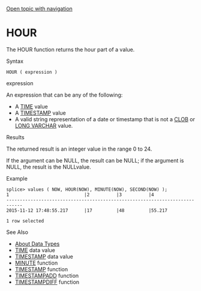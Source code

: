 [Open topic with navigation](../../../index.html#Shared/SQLReference/BuiltInFcns/Hour.html)

<a href="" id="BuiltInFcns.Hour"></a>[]()HOUR
=============================================

The <span class="CodeFont">HOUR</span> function returns the hour part of a value.

Syntax

``` FcnSyntax
HOUR ( expression )
```

expression

An expression that can be any of the following:

-   A [<span class="CodeFont">TIME</span>](../DataTypes/Time.html) value
-   A [<span class="CodeFont">TIMESTAMP</span>](../DataTypes/TimeStamp.html) value
-   A valid string representation of a date or timestamp that is not a [<span class="CodeFont">CLOB</span>](../DataTypes/Clob.html) or [<span class="CodeFont">LONG VARCHAR</span>](../DataTypes/LongVarchar.html) value.

Results

The returned result is an integer value in the range <span class="CodeFont">0</span> to <span class="CodeFont">24</span>.

If the argument can be <span class="CodeFont">NULL</span>, the result can be <span class="CodeFont">NULL</span>; if the argument is <span class="CodeFont">NULL</span>, the result is the <span class="CodeFont">NULL</span>value.

Example

``` Example
splice> values ( NOW, HOUR(NOW), MINUTE(NOW), SECOND(NOW) );
1                            |2          |3          |4                     
----------------------------------------------------------------------------
2015-11-12 17:48:55.217      |17         |48         |55.217                

1 row selected
```

See Also

-   [About Data Types](../DataTypes/Intro.NumericTypes.html)
-   [<span class="CodeFont">TIME</span>](../DataTypes/Time.html) data value
-   [<span class="CodeFont">TIMESTAMP</span>](../DataTypes/TimeStamp.html) data value
-   [<span class="CodeFont">MINUTE</span>](Minute.html) function
-   [<span class="CodeFont">TIMESTAMP</span>](TimeStamp.html) function
-   [<span class="CodeFont">TIMESTAMPADD</span>](TimeStampAdd.html) function
-   [<span class="CodeFont">TIMESTAMPDIFF</span>](TimeStampDiff.html) function

 


